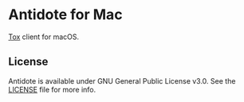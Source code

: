 # Antidote for Mac

[Tox](https://tox.chat/) client for macOS.

## License

Antidote is available under GNU General Public License v3.0. See the [LICENSE](LICENSE) file for more info.

